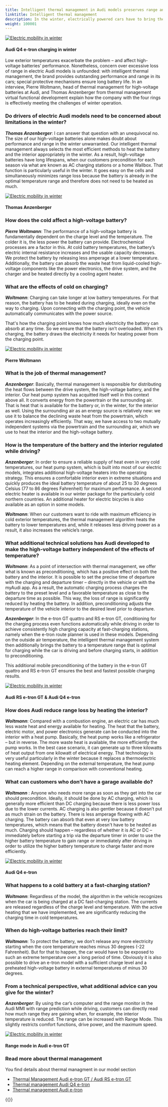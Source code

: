 ```yaml
---
title: Intelligent thermal management in Audi models preserves range and performance
linktitle: Intelligent thermal management
description: In the winter, electrically powered cars have to bring the interior and the battery system to the right temperature. This double task already requires a lot of energy from them. 
weight: 100001
---
```

<!-- markdownlint-disable MD033 -->
<figur>
    <a href="https://media.electrichasgoneaudi.net/multimedia/articles/thermalmanagementwinter/thermalmanagementwinter_1.jpg">
        <img src="https://media.electrichasgoneaudi.net/multimedia/articles/thermalmanagementwinter/thermalmanagementwinter_1s.jpg" class="img-fluid" alt="Electric mobility in winter" title="Electric mobility in winter">
    </a>
    <figcaption><h4>Audi Q4 e-tron charging in winter</h4></figcaption>
</figur>

Low exterior temperatures exacerbate the problem – and affect high-voltage batteries’ performance. Nonetheless, concern over excessive loss of range in electric Audi models is unfounded: with intelligent thermal management, the brand provides outstanding performance and range in its cars; special protective mechanisms ensure long battery life. In an interview, Pierre Woltmann, head of thermal management for high-voltage batteries at Audi, and Thomas Anzenberger from thermal management virtual functional development explain how the company with the four rings is effectively meeting the challenges of winter operation.

### Do drivers of electric Audi models need to be concerned about limitations in the winter?

***Thomas Anzenberger***: I can answer that question with an unequivocal no. The size of our high-voltage batteries alone makes doubt about performance and range in the winter unwarranted. Our intelligent thermal management always selects the most efficient methods to heat the battery and the interior appropriately in the winter. As a result, high-voltage batteries have long lifespans, when our customers precondition for each season via what are known as AC charging stations or a home Wallbox. That function is particularly useful in the winter. It goes easy on the cells and simultaneously minimizes range loss because the battery is already in the optimal temperature range and therefore does not need to be heated as much.

<figur>
    <a href="https://media.electrichasgoneaudi.net/multimedia/articles/thermalmanagementwinter/thermalmanagementwinter_2.jpg">
        <img src="https://media.electrichasgoneaudi.net/multimedia/articles/thermalmanagementwinter/thermalmanagementwinter_2s.jpg" class="img-fluid" alt="Electric mobility in winter" title="Electric mobility in winter">
    </a>
    <figcaption><h4>Thomas Anzenberger</h4></figcaption>
</figur>

### How does the cold affect a high-voltage battery?

***Pierre Woltmann***: The performance of a high-voltage battery is fundamentally dependent on the charge level and the temperature. The colder it is, the less power the battery can provide. Electrochemical processes are a factor in this. At cold battery temperatures, the battery’s electric internal resistance increases and the usable capacity decreases. We protect the battery by releasing less amperage at a lower temperature. Additionally, the battery can absorb the waste heat from liquid-cooled high-voltage components like the power electronics, the drive system, and the charger and be heated directly by a cooling agent heater.

### What are the effects of cold on charging?

***Woltmann***: Charging can take longer at low battery temperatures. For that reason, the battery has to be heated during charging, ideally even on the way to charging. Upon connecting with the charging point, the vehicle automatically communicates with the power source.

That's how the charging point knows how much electricity the battery can absorb at any time. So we ensure that the battery isn’t overloaded. When it’s charging, the battery draws the electricity it needs for heating power from the charging point.

<figur>
    <a href="https://media.electrichasgoneaudi.net/multimedia/articles/thermalmanagementwinter/thermalmanagementwinter_3.jpg">
        <img src="https://media.electrichasgoneaudi.net/multimedia/articles/thermalmanagementwinter/thermalmanagementwinter_3s.jpg" class="img-fluid" alt="Electric mobility in winter" title="Electric mobility in winter">
    </a>
    <figcaption><h4>Pierre Woltmann</h4></figcaption>
</figur>

### What is the job of thermal management?

***Anzenberger***: Basically, thermal management is responsible for distributing the heat flows between the drive system, the high-voltage battery, and the interior. Our heat pump system has acquitted itself well in this context above all. It converts energy from the powertrain or the surrounding air. That is heat that is available for the battery or, in the winter, for the interior as well. Using the surrounding air as an energy source is relatively new: we use it to balance the declining waste heat from the powertrain, which operates increasingly efficiently. That way, we have access to two mutually independent systems via the powertrain and the surrounding air, which we use to heat the interior and the high-voltage battery.

### How is the temperature of the battery and the interior regulated while driving?

***Anzenberger***: In order to ensure a reliable supply of heat even in very cold temperatures, our heat pump system, which is built into most of our electric models, integrates additional high-voltage heaters into the operating strategy. This ensures a comfortable interior even in extreme situations and quickly produces the ideal battery temperature of about 25 to 30 degrees Celsius (77 to 86 degrees Fahrenheit) for maximum performance. A second electric heater is available in our winter package for the particularly cold northern countries. An additional heater for electric bicycles is also available as an option in some models.

***Woltmann***: When our customers want to ride with maximum efficiency in cold exterior temperatures, the thermal management algorithm heats the battery to lower temperatures and, while it releases less driving power as a result, it also increases the vehicle’s range.

### What additional technical solutions has Audi developed to make the high-voltage battery independent of the effects of temperature?

***Woltmann***: As a point of intersection with thermal management, we offer what is known as preconditioning, which has a positive effect on both the battery and the interior. It is possible to set the precise time of departure with the charging and departure timer – directly in the vehicle or with the myAudi app. As a result, the automatic charging process charges the battery to the preset level and a favorable temperature as close to the departure time as possible. This way, the loss of range is significantly reduced by heating the battery. In addition, preconditioning adjusts the temperature of the vehicle interior to the desired level prior to departure.

***Anzenberger***: In the e-tron GT quattro and RS e-tron GT, conditioning for the charging process even functions automatically while driving in order to achieve consistently high charging capacity at fast-charging stations, namely when the e-tron route planner is used in these models. Depending on the outside air temperature, the intelligent thermal management system then additionally brings the battery to a temperature range that is optimal for charging while the car is driving and before charging starts, in addition to preconditioning.

This additional mobile preconditioning of the battery in the e-tron GT quattro and RS e-tron GT ensures the best and fastest possible charging results.

<figur>
    <a href="https://media.electrichasgoneaudi.net/multimedia/articles/thermalmanagementwinter/thermalmanagementwinter_4.jpg">
        <img src="https://media.electrichasgoneaudi.net/multimedia/articles/thermalmanagementwinter/thermalmanagementwinter_4s.jpg" class="img-fluid" alt="Electric mobility in winter" title="Electric mobility in winter">
    </a>
    <figcaption><h4>Audi RS e-tron GT & Audi Q4 e-tron</h4></figcaption>
</figur>

### How does Audi reduce range loss by heating the interior?

***Woltmann***: Compared with a combustion engine, an electric car has much less waste heat and energy available for heating. The heat that the battery, electric motor, and power electronics generate can be conducted into the interior with a heat pump. Basically, the heat pump works like a refrigerator – but in reverse. The more waste heat is available, the more efficiently the pump works. In the best case scenario, it can generate up to three kilowatts of heat output from one kilowatt of electrical energy. That technology is very useful particularly in the winter because it replaces a thermoelectric heating element. Depending on the external temperature, the heat pump can reach a higher range in comparison with conventional heating.

### What can customers who don’t have a garage available do?

***Woltmann*** : Anyone who needs more range as soon as they get into the car should precondition. Ideally, it should be done by AC charging, which is generally more efficient than DC charging because there is less power loss due to the lower currents. AC charging is also gentler because it doesn’t put as much strain on the battery. There is less amperage flowing with AC charging. The battery can absorb that even at very low battery temperatures, which means that the battery doesn't have to be heated as much. Charging should happen – regardless of whether it is AC or DC – immediately before starting a trip via the departure timer in order to use the higher battery temperature to gain range or immediately after driving in order to utilize the higher battery temperature to charge faster and more efficiently.

<figur>
    <a href="https://media.electrichasgoneaudi.net/multimedia/articles/thermalmanagementwinter/thermalmanagementwinter_5.jpg">
        <img src="https://media.electrichasgoneaudi.net/multimedia/articles/thermalmanagementwinter/thermalmanagementwinter_5s.jpg" class="img-fluid" alt="Electric mobility in winter" title="Electric mobility in winter">
    </a>
    <figcaption><h4>Audi Q4 e-tron</h4></figcaption>
</figur>


### What happens to a cold battery at a fast-charging station?

***Woltmann***: Regardless of the model, the algorithm in the vehicle recognizes when the car is being charged at a DC fast-charging station. The currents are released regardless of the charge level and temperature. With the active heating that we have implemented, we are significantly reducing the charging time in cold temperatures.

### When do high-voltage batteries reach their limit?

***Woltmann***: To protect the battery, we don’t release any more electricity starting when the core temperature reaches minus 30 degrees (-22 Fahrenheit). But for that to happen, the car would have to be exposed to such an extreme temperature over a long period of time. Obviously it is also possible to drive an e-tron model with a sufficient charge level and a preheated high-voltage battery in external temperatures of minus 30 degrees.

### From a technical perspective, what additional advice can you give for the winter?

***Anzenberger***: By using the car’s computer and the range monitor in the Audi MMI with range prediction while driving, customers can directly read how much range they are gaining when, for example, the interior temperature is reduced. The range can be increased with Range Mode. This slightly restricts comfort functions, drive power, and the maximum speed.

<figur>
    <a href="https://media.electrichasgoneaudi.net/multimedia/articles/thermalmanagementwinter/thermalmanagementwinter_8.jpg">
        <img src="https://media.electrichasgoneaudi.net/multimedia/articles/thermalmanagementwinter/thermalmanagementwinter_8s.jpg" class="img-fluid" alt="Electric mobility in winter" title="Electric mobility in winter">
    </a>
    <figcaption><h4>Range mode in Audi e-tron GT</h4></figcaption>
</figur>


### Read more about thermal management

You find details about thermal managment in our model section

- [Thermal Management Audi e-tron GT / Audi RS e-tron GT](../../models/e-tron-gt/drivetrain/battery/#thermal-managment)
- [Thermal management Audi Q4 e-tron](../../models/q4-e-tron/drivetrain/battery/#thermal-management)
- [Thermal management Audi e-tron](../../models/e-tron/drivetrain/battery/#thermal-management)

{{<children description="true" />}}
